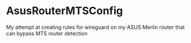 # AsusRouterMTSConfig
My attempt at creating rules for wireguard on my ASUS Merlin router that can bypass MTS router detection
